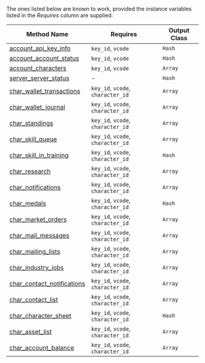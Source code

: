 The ones listed below are known to work, provided the instance variables listed in the *Requires* column are supplied.

| Method Name   | Requires      |  Output Class             |
| ------------- | ------------- | ------------- |
| [account_api_key_info](https://github.com/aladac/eveapi/wiki/account_api_key_info) |  `key_id`, `vcode`  | `Hash` |
| [account_account_status](https://github.com/aladac/eveapi/wiki/account_account_status) | `key_id`, `vcode` | `Hash` |
| [account_characters](https://github.com/aladac/eveapi/wiki/account_characters) | `key_id`, `vcode` | `Array` |
| [server_server_status](https://github.com/aladac/eveapi/wiki/server_server_status) | - | `Hash` |
| [char_wallet_transactions](https://github.com/aladac/eveapi/wiki/char_wallet_transactions) | `key_id`, `vcode`, `character_id` | `Array` |
| [char_wallet_journal](https://github.com/aladac/eveapi/wiki/char_wallet_journal) | `key_id`, `vcode`, `character_id` | `Array` |
| [char_standings](https://github.com/aladac/eveapi/wiki/char_standings) | `key_id`, `vcode`, `character_id` | `Array` |
| [char_skill_queue](https://github.com/aladac/eveapi/wiki/char_skill_queue) | `key_id`, `vcode`, `character_id` | `Array` |
| [char_skill_in_training](https://github.com/aladac/eveapi/wiki/char_skill_in_training) | `key_id`, `vcode`, `character_id` | `Hash` |
| [char_research](https://github.com/aladac/eveapi/wiki/char_research) | `key_id`, `vcode`, `character_id` | `Array` |
| [char_notifications](https://github.com/aladac/eveapi/wiki/char_notifications) | `key_id`, `vcode`, `character_id` | `Array` |
| [char_medals](https://github.com/aladac/eveapi/wiki/char_medals) |  `key_id`, `vcode`, `character_id` | `Hash` |
| [char_market_orders](https://github.com/aladac/eveapi/wiki/char_market_orders)  | `key_id`, `vcode`, `character_id` | `Array` |
| [char_mail_messages](https://github.com/aladac/eveapi/wiki/char_mail_messages) | `key_id`, `vcode`, `character_id` | `Array` |
| [char_mailing_lists](https://github.com/aladac/eveapi/wiki/char_mailing_lists) | `key_id`, `vcode`, `character_id` | `Array` |
| [char_industry_jobs](https://github.com/aladac/eveapi/wiki/char_industry_jobs)  | `key_id`, `vcode`, `character_id` | `Array` |
| [char_contact_notifications](https://github.com/aladac/eveapi/wiki/char_contact_notifications)  | `key_id`, `vcode`, `character_id` | `Array` |
| [char_contact_list](https://github.com/aladac/eveapi/wiki/char_contact_list) | `key_id`, `vcode`, `character_id` | `Array` |
| [char_character_sheet](https://github.com/aladac/eveapi/wiki/char_character_sheet) | `key_id`, `vcode`, `character_id` | `Hash` |
| [char_asset_list](https://github.com/aladac/eveapi/wiki/char_asset_list) | `key_id`, `vcode`, `character_id` | `Array` |
| [char_account_balance](https://github.com/aladac/eveapi/wiki/char_account_balance)  | `key_id`, `vcode`, `character_id` | `Array` |
